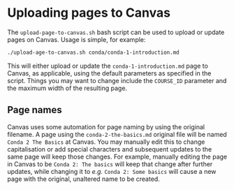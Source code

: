 # Uploading pages to Canvas

The `upload-page-to-canvas.sh` bash script can be used to upload or update
pages on Canvas. Usage is simple, for example:

```bash
./upload-age-to-canvas.sh conda/conda-1-introduction.md
```

This will either upload or update the `conda-1-introduction.md` page to Canvas,
as applicable, using the default parameters as specified in the script. Things
you may want to change include the `COURSE_ID` parameter and the maximum width
of the resulting page.

## Page names

Canvas uses some automation for page naming by using the original filename.
A page using the `conda-2-the-basics.md` original file will be named `Conda
2 The Basics` at Canvas. You may manually edit this to change capitalisation
or add special characters and subsequent updates to the same page will keep
those changes. For example, manually editing the page in Canvas to be `Conda 2:
The basics` will keep that change after further updates, while changing it to
*e.g.* `Conda 2: Some basics` will cause a new page with the original, unaltered
name to be created.
